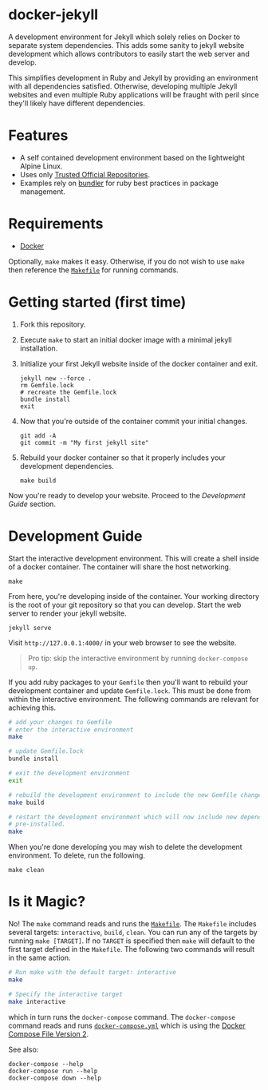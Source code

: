 # docker-jekyll

A development environment for Jekyll which solely relies on Docker to separate
system dependencies.  This adds some sanity to jekyll website development which
allows contributors to easily start the web server and develop.

This simplifies development in Ruby and Jekyll by providing an environment with
all dependencies satisfied.  Otherwise, developing multiple Jekyll websites and
even multiple Ruby applications will be fraught with peril since they'll likely
have different dependencies.

# Features

- A self contained development environment based on the lightweight Alpine
  Linux.
- Uses only [Trusted Official Repositories][official-repos].
- Examples rely on [bundler][bundler] for ruby best practices in package
  management.

# Requirements

* [Docker][docker]

Optionally, `make` makes it easy.  Otherwise, if you do not wish to use `make`
then reference the [`Makefile`](Makefile) for running commands.

# Getting started (first time)

1. Fork this repository.
2. Execute `make` to start an initial docker image with a minimal jekyll
   installation.
3. Initialize your first Jekyll website inside of the docker container and exit.

   ```
   jekyll new --force .
   rm Gemfile.lock
   # recreate the Gemfile.lock
   bundle install
   exit
   ```

4. Now that you're outside of the container commit your initial changes.

   ```
   git add -A
   git commit -m "My first jekyll site"
   ```

5. Rebuild your docker container so that it properly includes your development
   dependencies.

   ```
   make build
   ```

Now you're ready to develop your website.  Proceed to the _Development Guide_
section.

# Development Guide

Start the interactive development environment.  This will create a shell inside
of a docker container.  The container will share the host networking.

    make

From here, you're developing inside of the container.  Your working directory is
the root of your git repository so that you can develop.  Start the web server
to render your jekyll website.

    jekyll serve

Visit `http://127.0.0.1:4000/` in your web browser to see the website.

> Pro tip: skip the interactive environment by running `docker-compose up`.

If you add ruby packages to your `Gemfile` then you'll want to rebuild your
development container and update `Gemfile.lock`.  This must be done from within
the interactive environment.  The following commands are relevant for achieving
this.

```bash
# add your changes to Gemfile
# enter the interactive environment
make

# update Gemfile.lock
bundle install

# exit the development environment
exit

# rebuild the development environment to include the new Gemfile changes
make build

# restart the development environment which will now include new dependencies
# pre-installed.
make
```

When you're done developing you may wish to delete the development environment.
To delete, run the following.

    make clean

# Is it Magic?

No!  The `make` command reads and runs the [`Makefile`](Makefile).  The
`Makefile` includes several targets: `interactive`, `build`, `clean`.  You can
run any of the targets by running `make [TARGET]`.  If no `TARGET` is specified
then `make` will default to the first target defined in the `Makefile`.  The
following two commands will result in the same action.

```bash
# Run make with the default target: interactive
make

# Specify the interactive target
make interactive
```

which in turn
runs the `docker-compose` command.  The `docker-compose` command reads and runs
[`docker-compose.yml`](docker-compose.yml) which is using the [Docker Compose
File Version 2][compose-v2].

See also:

    docker-compose --help
    docker-compose run --help
    docker-compose down --help

[bundler]: https://bundler.io/
[compose-v2]: https://docs.docker.com/compose/compose-file/compose-file-v2/
[docker]: https://www.docker.com/community-edition
[official-repos]: https://docs.docker.com/docker-hub/official_repos/
